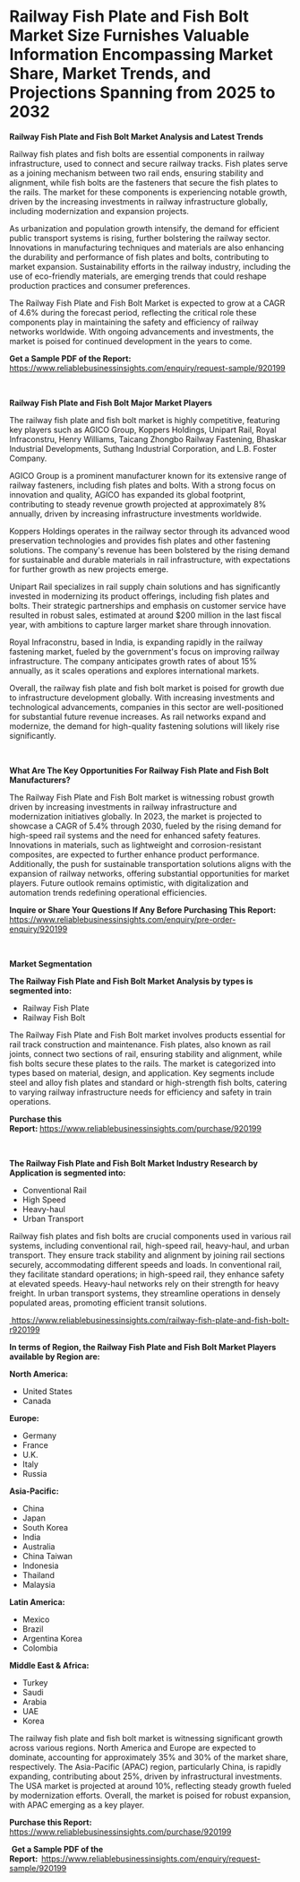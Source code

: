 <p><h1>Railway Fish Plate and Fish Bolt Market Size Furnishes Valuable Information Encompassing Market Share, Market Trends, and Projections Spanning from 2025 to 2032</h1></p><p><strong>Railway Fish Plate and Fish Bolt Market Analysis and Latest Trends</strong></p>
<p><p>Railway fish plates and fish bolts are essential components in railway infrastructure, used to connect and secure railway tracks. Fish plates serve as a joining mechanism between two rail ends, ensuring stability and alignment, while fish bolts are the fasteners that secure the fish plates to the rails. The market for these components is experiencing notable growth, driven by the increasing investments in railway infrastructure globally, including modernization and expansion projects.</p><p>As urbanization and population growth intensify, the demand for efficient public transport systems is rising, further bolstering the railway sector. Innovations in manufacturing techniques and materials are also enhancing the durability and performance of fish plates and bolts, contributing to market expansion. Sustainability efforts in the railway industry, including the use of eco-friendly materials, are emerging trends that could reshape production practices and consumer preferences.</p><p>The Railway Fish Plate and Fish Bolt Market is expected to grow at a CAGR of 4.6% during the forecast period, reflecting the critical role these components play in maintaining the safety and efficiency of railway networks worldwide. With ongoing advancements and investments, the market is poised for continued development in the years to come.</p></p>
<p><strong>Get a Sample PDF of the Report:&nbsp;</strong> <a href="https://www.reliablebusinessinsights.com/enquiry/request-sample/920199?utm_campaign=3524&utm_medium=2&utm_source=Github&utm_content=ia&utm_term=18042025&utm_id=railway-fish-plate-and-fish-bolt">https://www.reliablebusinessinsights.com/enquiry/request-sample/920199</a></p>
<p>&nbsp;</p>
<p><strong>Railway Fish Plate and Fish Bolt Major Market Players</strong></p>
<p><p>The railway fish plate and fish bolt market is highly competitive, featuring key players such as AGICO Group, Koppers Holdings, Unipart Rail, Royal Infraconstru, Henry Williams, Taicang Zhongbo Railway Fastening, Bhaskar Industrial Developments, Suthang Industrial Corporation, and L.B. Foster Company. </p><p>AGICO Group is a prominent manufacturer known for its extensive range of railway fasteners, including fish plates and bolts. With a strong focus on innovation and quality, AGICO has expanded its global footprint, contributing to steady revenue growth projected at approximately 8% annually, driven by increasing infrastructure investments worldwide.</p><p>Koppers Holdings operates in the railway sector through its advanced wood preservation technologies and provides fish plates and other fastening solutions. The company's revenue has been bolstered by the rising demand for sustainable and durable materials in rail infrastructure, with expectations for further growth as new projects emerge.</p><p>Unipart Rail specializes in rail supply chain solutions and has significantly invested in modernizing its product offerings, including fish plates and bolts. Their strategic partnerships and emphasis on customer service have resulted in robust sales, estimated at around $200 million in the last fiscal year, with ambitions to capture larger market share through innovation.</p><p>Royal Infraconstru, based in India, is expanding rapidly in the railway fastening market, fueled by the government's focus on improving railway infrastructure. The company anticipates growth rates of about 15% annually, as it scales operations and explores international markets. </p><p>Overall, the railway fish plate and fish bolt market is poised for growth due to infrastructure development globally. With increasing investments and technological advancements, companies in this sector are well-positioned for substantial future revenue increases. As rail networks expand and modernize, the demand for high-quality fastening solutions will likely rise significantly.</p></p>
<p>&nbsp;</p>
<p><strong>What Are The Key Opportunities For Railway Fish Plate and Fish Bolt Manufacturers?</strong></p>
<p><p>The Railway Fish Plate and Fish Bolt market is witnessing robust growth driven by increasing investments in railway infrastructure and modernization initiatives globally. In 2023, the market is projected to showcase a CAGR of 5.4% through 2030, fueled by the rising demand for high-speed rail systems and the need for enhanced safety features. Innovations in materials, such as lightweight and corrosion-resistant composites, are expected to further enhance product performance. Additionally, the push for sustainable transportation solutions aligns with the expansion of railway networks, offering substantial opportunities for market players. Future outlook remains optimistic, with digitalization and automation trends redefining operational efficiencies.</p></p>
<p><strong>Inquire or Share Your Questions If Any Before Purchasing This Report:</strong> <a href="https://www.reliablebusinessinsights.com/enquiry/pre-order-enquiry/920199?utm_campaign=3524&utm_medium=2&utm_source=Github&utm_content=ia&utm_term=18042025&utm_id=railway-fish-plate-and-fish-bolt">https://www.reliablebusinessinsights.com/enquiry/pre-order-enquiry/920199</a></p>
<p>&nbsp;</p>
<p><strong>Market Segmentation</strong></p>
<p><strong>The Railway Fish Plate and Fish Bolt Market Analysis by types is segmented into:</strong></p>
<p><ul><li>Railway Fish Plate</li><li>Railway Fish Bolt</li></ul></p>
<p><p>The Railway Fish Plate and Fish Bolt market involves products essential for rail track construction and maintenance. Fish plates, also known as rail joints, connect two sections of rail, ensuring stability and alignment, while fish bolts secure these plates to the rails. The market is categorized into types based on material, design, and application. Key segments include steel and alloy fish plates and standard or high-strength fish bolts, catering to varying railway infrastructure needs for efficiency and safety in train operations.</p></p>
<p><strong>Purchase this Report:&nbsp;</strong><a href="https://www.reliablebusinessinsights.com/purchase/920199?utm_campaign=3524&utm_medium=2&utm_source=Github&utm_content=ia&utm_term=18042025&utm_id=railway-fish-plate-and-fish-bolt">https://www.reliablebusinessinsights.com/purchase/920199</a></p>
<p>&nbsp;</p>
<p><strong>The Railway Fish Plate and Fish Bolt Market Industry Research by Application is segmented into:</strong></p>
<p><ul><li>Conventional Rail</li><li>High Speed</li><li>Heavy-haul</li><li>Urban Transport</li></ul></p>
<p><p>Railway fish plates and fish bolts are crucial components used in various rail systems, including conventional rail, high-speed rail, heavy-haul, and urban transport. They ensure track stability and alignment by joining rail sections securely, accommodating different speeds and loads. In conventional rail, they facilitate standard operations; in high-speed rail, they enhance safety at elevated speeds. Heavy-haul networks rely on their strength for heavy freight. In urban transport systems, they streamline operations in densely populated areas, promoting efficient transit solutions.</p></p>
<p><a href="https://www.reliablebusinessinsights.com/railway-fish-plate-and-fish-bolt-r920199?utm_campaign=3524&utm_medium=2&utm_source=Github&utm_content=ia&utm_term=18042025&utm_id=railway-fish-plate-and-fish-bolt">&nbsp;https://www.reliablebusinessinsights.com/railway-fish-plate-and-fish-bolt-r920199</a></p>
<p><strong>In terms of Region, the Railway Fish Plate and Fish Bolt Market Players available by Region are:</strong></p>
<p>
    <p> <strong> North America: </strong>
        <ul>
            <li>United States</li>
            <li>Canada</li>
        </ul>
        </p> 
    <p> <strong> Europe: </strong>
        <ul>
            <li>Germany</li>
            <li>France</li>
            <li>U.K.</li>
            <li>Italy</li>
            <li>Russia</li>
        </ul>
        </p> 
    <p> <strong> Asia-Pacific: </strong>
        <ul>
            <li>China</li>
            <li>Japan</li>
            <li>South Korea</li>
            <li>India</li>
            <li>Australia</li>
            <li>China Taiwan</li>
            <li>Indonesia</li>
            <li>Thailand</li>
            <li>Malaysia</li>
        </ul>
        </p> 
    <p> <strong> Latin America: </strong>
        <ul>
            <li>Mexico</li>
            <li>Brazil</li>
            <li>Argentina Korea</li>
            <li>Colombia</li>
        </ul>
        </p> 
    <p> <strong> Middle East & Africa: </strong>
        <ul>
            <li>Turkey</li>
            <li>Saudi</li>
            <li>Arabia</li>
            <li>UAE</li>
            <li>Korea</li>
        </ul>
    </p>
    </p>
<p><p>The railway fish plate and fish bolt market is witnessing significant growth across various regions. North America and Europe are expected to dominate, accounting for approximately 35% and 30% of the market share, respectively. The Asia-Pacific (APAC) region, particularly China, is rapidly expanding, contributing about 25%, driven by infrastructural investments. The USA market is projected at around 10%, reflecting steady growth fueled by modernization efforts. Overall, the market is poised for robust expansion, with APAC emerging as a key player.</p></p>
<p><strong>Purchase this Report: </strong><a href="https://www.reliablebusinessinsights.com/purchase/920199?utm_campaign=3524&utm_medium=2&utm_source=Github&utm_content=ia&utm_term=18042025&utm_id=railway-fish-plate-and-fish-bolt">https://www.reliablebusinessinsights.com/purchase/920199</a></p>
<p>&nbsp;<strong>Get a Sample PDF of the Report:&nbsp;&nbsp;</strong><a href="https://www.reliablebusinessinsights.com/enquiry/request-sample/920199?utm_campaign=3524&utm_medium=2&utm_source=Github&utm_content=ia&utm_term=18042025&utm_id=railway-fish-plate-and-fish-bolt">https://www.reliablebusinessinsights.com/enquiry/request-sample/920199</a></p>
<p><strong></strong></p>
<p><p></p><p></p><p></p></p>
